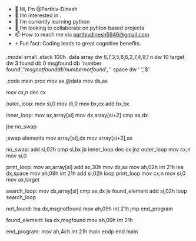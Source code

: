 - 👋 Hi, I’m @Parthiv-Dinesh
- 👀 I’m interested in .
- 🌱 I’m currently learning python
- 💞️ I’m looking to collaborate on pyhton based projects
- 📫 How to reach me via parthivdinesh5946@gmail.com
- ⚡ Fun fact: Coding leads to great cognitive benefits.



.model small
.stack 100h
.data
array dw 6,7,3,5,8,6,2,7,4,9,1
n dw 10
target dw 3
found db 0
msgfound db 'number found','$'
msgnotfound db 'number not found','$'
space dw ' ','$'

.code
main proc
mov ax,@data
mov ds,ax


mov cx,n
dec cx

outer_loop:
mov si,0
mov di,0
mov bx,cx
add bx,bx

inner_loop:
mov ax,array[si]
mov dx,array[si+2]
cmp ax,dx

jbe no_swap

;swap elements
mov array[si],dx
mov array[si+2],ax

no_swap:
add si,02h
cmp si,bx
jb inner_loop
dec cx
jnz outer_loop
mov cx,n
mov si,0

print_loop:
mov ax,array[si]
add ax,30h
mov dx,ax
mov ah,02h
int 21h
lea dx,space
mov ah,09h
int 21h
add si,02h
loop print_loop
mov cx,n
mov si,0
mov ax,target

search_loop:
mov dx,array[si]
cmp ax,dx
je found_element
add si,02h
loop search_loop

not_found:
lea dx,msgnotfound
mov ah,09h
int 21h
jmp end_program

found_element:
lea dx,msgfound
mov ah,09h
int 21h

end_program:
mov ah,4ch
int 21h
main endp
end main
